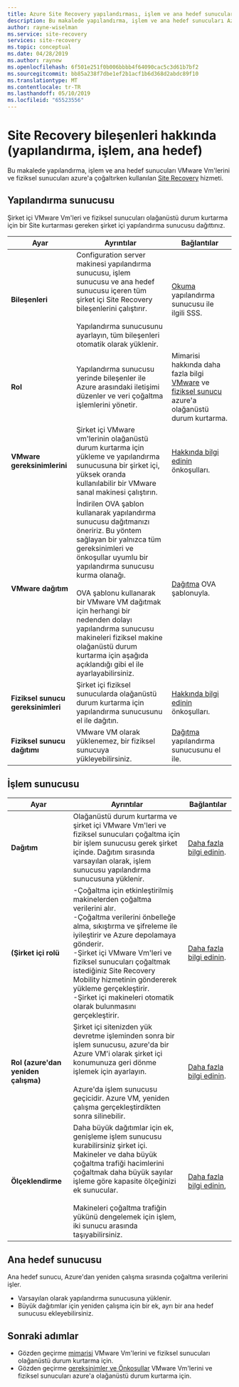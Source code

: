 ```yaml
---
title: Azure Site Recovery yapılandırması, işlem ve ana hedef sunucuları | Microsoft Docs
description: Bu makalede yapılandırma, işlem ve ana hedef sunucuları Azure Site Recovery ile şirket içi VMware vm'lerinin olağanüstü durum kurtarmayı ayarlarken kullanarak genel bir bakış sağlar.
author: rayne-wiselman
ms.service: site-recovery
services: site-recovery
ms.topic: conceptual
ms.date: 04/28/2019
ms.author: raynew
ms.openlocfilehash: 6f501e251f0b006bbbb4f64090cac5c3d61b7bf2
ms.sourcegitcommit: bb85a238f7dbe1ef2b1acf1b6d368d2abdc89f10
ms.translationtype: MT
ms.contentlocale: tr-TR
ms.lasthandoff: 05/10/2019
ms.locfileid: "65523556"
---
```

# <a name="about-site-recovery-components-configuration-process-master-target"></a>Site Recovery bileşenleri hakkında (yapılandırma, işlem, ana hedef)

Bu makalede yapılandırma, işlem ve ana hedef sunucuları VMware Vm'lerini ve fiziksel sunucuları azure'a çoğaltırken kullanılan [Site Recovery](site-recovery-overview.md) hizmeti.

## <a name="configuration-server"></a>Yapılandırma sunucusu

Şirket içi VMware Vm'leri ve fiziksel sunucuları olağanüstü durum kurtarma için bir Site kurtarması gereken şirket içi yapılandırma sunucusu dağıttınız.

**Ayar** | **Ayrıntılar** | **Bağlantılar**
--- | --- | ---
**Bileşenleri**  | Configuration server makinesi yapılandırma sunucusu, işlem sunucusu ve ana hedef sunucusu içeren tüm şirket içi Site Recovery bileşenlerini çalıştırır.<br/><br/> Yapılandırma sunucusunu ayarlayın, tüm bileşenleri otomatik olarak yüklenir. | [Okuma](vmware-azure-common-questions.md#configuration-server) yapılandırma sunucusu ile ilgili SSS.
**Rol** | Yapılandırma sunucusu yerinde bileşenler ile Azure arasındaki iletişimi düzenler ve veri çoğaltma işlemlerini yönetir. | Mimarisi hakkında daha fazla bilgi [VMware](vmware-azure-architecture.md) ve [fiziksel sunucu](physical-azure-architecture.md) azure'a olağanüstü durum kurtarma.
**VMware gereksinimlerini** | Şirket içi VMware vm'lerinin olağanüstü durum kurtarma için yükleme ve yapılandırma sunucusuna bir şirket içi, yüksek oranda kullanılabilir bir VMware sanal makinesi çalıştırın. | [Hakkında bilgi edinin](vmware-azure-deploy-configuration-server.md#prerequisites) önkoşulları.
**VMware dağıtım** | İndirilen OVA şablon kullanarak yapılandırma sunucusu dağıtmanızı öneririz. Bu yöntem sağlayan bir yalnızca tüm gereksinimleri ve önkoşullar uyumlu bir yapılandırma sunucusu kurma olanağı.<br/><br/> OVA şablonu kullanarak bir VMware VM dağıtmak için herhangi bir nedenden dolayı yapılandırma sunucusu makineleri fiziksel makine olağanüstü durum kurtarma için aşağıda açıklandığı gibi el ile ayarlayabilirsiniz. | [Dağıtma](vmware-azure-deploy-configuration-server.md#deployment-of-configuration-server-through-ova-template) OVA şablonuyla.
**Fiziksel sunucu gereksinimleri** | Şirket içi fiziksel sunucularda olağanüstü durum kurtarma için yapılandırma sunucusunu el ile dağıtın. | [Hakkında bilgi edinin](physical-azure-set-up-source.md#prerequisites) önkoşulları.
**Fiziksel sunucu dağıtımı** | VMware VM olarak yüklenemez, bir fiziksel sunucuya yükleyebilirsiniz. | [Dağıtma](physical-azure-set-up-source.md#set-up-the-source-environment) yapılandırma sunucusunu el ile.


## <a name="process-server"></a>İşlem sunucusu

**Ayar** | **Ayrıntılar** | **Bağlantılar**
--- | --- | ---
**Dağıtım**  | Olağanüstü durum kurtarma ve şirket içi VMware Vm'leri ve fiziksel sunucuları çoğaltma için bir işlem sunucusu gerek şirket içinde. Dağıtım sırasında varsayılan olarak, işlem sunucusu yapılandırma sunucusuna yüklenir. | [Daha fazla bilgi edinin](vmware-azure-architecture.md?#architectural-components).
**(Şirket içi rolü** | -Çoğaltma için etkinleştirilmiş makinelerden çoğaltma verilerini alır.<br/> -Çoğaltma verilerini önbelleğe alma, sıkıştırma ve şifreleme ile iyileştirir ve Azure depolamaya gönderir.<br/> -Şirket içi VMware Vm'leri ve fiziksel sunucuları çoğaltmak istediğiniz Site Recovery Mobility hizmetinin göndererek yükleme gerçekleştirir.<br/> -Şirket içi makineleri otomatik olarak bulunmasını gerçekleştirir. | [Daha fazla bilgi edinin](vmware-physical-azure-config-process-server-overview.md#process-server). 
**Rol (azure'dan yeniden çalışma)** | Şirket içi sitenizden yük devretme işleminden sonra bir işlem sunucusu, azure'da bir Azure VM'i olarak şirket içi konumunuza geri dönme işlemek için ayarlayın.<br/><br/> Azure'da işlem sunucusu geçicidir. Azure VM, yeniden çalışma gerçekleştirdikten sonra silinebilir. | [Daha fazla bilgi edinin](vmware-azure-set-up-process-server-azure.md).
**Ölçeklendirme** | Daha büyük dağıtımlar için ek, genişleme işlem sunucusu kurabilirsiniz şirket içi. Makineler ve daha büyük çoğaltma trafiği hacimlerini çoğaltmak daha büyük sayılar işleme göre kapasite ölçeğinizi ek sunucular.<br/><br/> Makineleri çoğaltma trafiğin yükünü dengelemek için işlem, iki sunucu arasında taşıyabilirsiniz. | [Daha fazla bilgi edinin](vmware-azure-set-up-process-server-scale.md),


## <a name="master-target-server"></a>Ana hedef sunucusu

Ana hedef sunucu, Azure'dan yeniden çalışma sırasında çoğaltma verilerini işler.

- Varsayılan olarak yapılandırma sunucusuna yüklenir.
- Büyük dağıtımlar için yeniden çalışma için bir ek, ayrı bir ana hedef sunucusu ekleyebilirsiniz.


## <a name="next-steps"></a>Sonraki adımlar
- Gözden geçirme [mimarisi](vmware-azure-architecture.md) VMware Vm'lerini ve fiziksel sunucuları olağanüstü durum kurtarma için.
- Gözden geçirme [gereksinimler ve Önkoşullar](vmware-physical-azure-support-matrix.md) VMware Vm'lerini ve fiziksel sunucuları azure'a olağanüstü durum kurtarma için. 
